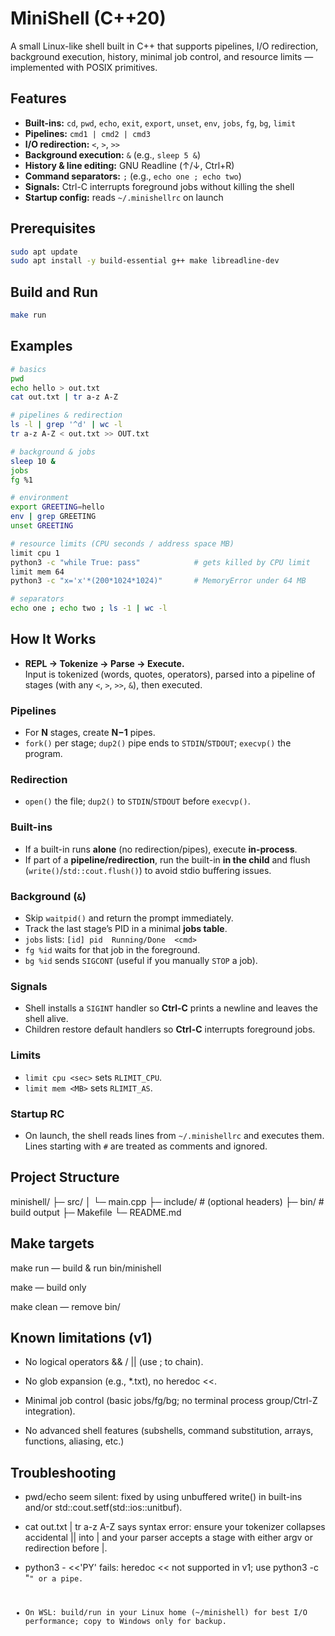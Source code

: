 # MiniShell (C++20)

A small Linux-like shell built in C++ that supports pipelines, I/O redirection, background execution, history, minimal job control, and resource limits — implemented with POSIX primitives.

## Features
- **Built-ins:** `cd`, `pwd`, `echo`, `exit`, `export`, `unset`, `env`, `jobs`, `fg`, `bg`, `limit`
- **Pipelines:** `cmd1 | cmd2 | cmd3`
- **I/O redirection:** `<`, `>`, `>>`
- **Background execution:** `&` (e.g., `sleep 5 &`)
- **History & line editing:** GNU Readline (↑/↓, Ctrl+R)
- **Command separators:** `;` (e.g., `echo one ; echo two`)
- **Signals:** Ctrl-C interrupts foreground jobs without killing the shell
- **Startup config:** reads `~/.minishellrc` on launch

## Prerequisites
```bash
sudo apt update
sudo apt install -y build-essential g++ make libreadline-dev
```

## Build and Run
```bash
make run
```

## Examples
```bash
# basics
pwd
echo hello > out.txt
cat out.txt | tr a-z A-Z

# pipelines & redirection
ls -l | grep '^d' | wc -l
tr a-z A-Z < out.txt >> OUT.txt

# background & jobs
sleep 10 &
jobs
fg %1

# environment
export GREETING=hello
env | grep GREETING
unset GREETING

# resource limits (CPU seconds / address space MB)
limit cpu 1
python3 -c "while True: pass"            # gets killed by CPU limit
limit mem 64
python3 -c "x='x'*(200*1024*1024)"       # MemoryError under 64 MB

# separators
echo one ; echo two ; ls -1 | wc -l
```

## How It Works 

- **REPL → Tokenize → Parse → Execute.**  
  Input is tokenized (words, quotes, operators), parsed into a pipeline of stages (with any `<`, `>`, `>>`, `&`), then executed.

### Pipelines
- For **N** stages, create **N−1** pipes.
- `fork()` per stage; `dup2()` pipe ends to `STDIN`/`STDOUT`; `execvp()` the program.

### Redirection
- `open()` the file; `dup2()` to `STDIN`/`STDOUT` before `execvp()`.

### Built-ins
- If a built-in runs **alone** (no redirection/pipes), execute **in-process**.
- If part of a **pipeline/redirection**, run the built-in **in the child** and flush (`write()`/`std::cout.flush()`) to avoid stdio buffering issues.

### Background (`&`)
- Skip `waitpid()` and return the prompt immediately.
- Track the last stage’s PID in a minimal **jobs table**.
- `jobs` lists: `[id] pid  Running/Done  <cmd>`  
- `fg %id` waits for that job in the foreground.  
- `bg %id` sends `SIGCONT` (useful if you manually `STOP` a job).

### Signals
- Shell installs a `SIGINT` handler so **Ctrl-C** prints a newline and leaves the shell alive.
- Children restore default handlers so **Ctrl-C** interrupts foreground jobs.

### Limits
- `limit cpu <sec>` sets `RLIMIT_CPU`.  
- `limit mem <MB>` sets `RLIMIT_AS`.

### Startup RC
- On launch, the shell reads lines from `~/.minishellrc` and executes them.  
  Lines starting with `#` are treated as comments and ignored.

## Project Structure

minishell/
├─ src/
│  └─ main.cpp
├─ include/         # (optional headers)
├─ bin/             # build output
├─ Makefile
└─ README.md


## Make targets

make run — build & run bin/minishell

make — build only

make clean — remove bin/

## Known limitations (v1)

- No logical operators && / || (use ; to chain).

- No glob expansion (e.g., *.txt), no heredoc <<.

- Minimal job control (basic jobs/fg/bg; no terminal process group/Ctrl-Z integration).

- No advanced shell features (subshells, command substitution, arrays, functions, aliasing, etc.)

## Troubleshooting

- pwd/echo seem silent: fixed by using unbuffered write() in built-ins and/or std::cout.setf(std::ios::unitbuf).

- cat out.txt | tr a-z A-Z says syntax error: ensure your tokenizer collapses accidental || into | and your parser accepts a stage with either argv or redirection before |.

- python3 - <<'PY' fails: heredoc << not supported in v1; use python3 -c "<code>" or a pipe.

- On WSL: build/run in your Linux home (~/minishell) for best I/O performance; copy to Windows only for backup.